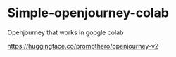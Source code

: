 # Simple-openjourney-colab
Openjourney that works in google colab

https://huggingface.co/prompthero/openjourney-v2
